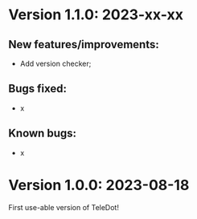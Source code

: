 # Version 1.1.0: 2023-xx-xx

## New features/improvements:

- Add version checker;

## Bugs fixed:

- x

## Known bugs:

- x


# Version 1.0.0: 2023-08-18

First use-able version of TeleDot!